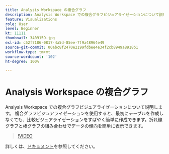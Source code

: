 ```yaml
---
title: Analysis Workspace の複合グラフ
description: Analysis Workspace での複合グラフビジュアライゼーションについて説明します。 複合グラフビジュアライゼーションを使用すると、最初にテーブルを作成しなくても、比較ビジュアライゼーションをすばやく簡単に作成できます。折れ線グラフと棒グラフの組み合わせでデータの傾向を簡単に表示できます。
feature: Visualizations
role: User
level: Beginner
kt: 11111
thumbnail: 3409159.jpg
exl-id: c52f7186-0817-4a5d-85ee-7f9a48964e49
source-git-commit: 00abc8f2470e2199fdbee4e34f2cb8949a8918b1
workflow-type: tm+mt
source-wordcount: '102'
ht-degree: 100%

---
```


# Analysis Workspace の複合グラフ

Analysis Workspace での複合グラフビジュアライゼーションについて説明します。 複合グラフビジュアライゼーションを使用すると、最初にテーブルを作成しなくても、比較ビジュアライゼーションをすばやく簡単に作成できます。折れ線グラフと棒グラフの組み合わせでデータの傾向を簡単に表示できます。

>[!VIDEO](https://video.tv.adobe.com/v/3409159/?quality=12&learn=on)

詳しくは、[ドキュメント](https://experienceleague.adobe.com/docs/analytics/analyze/analysis-workspace/visualizations/combo-charts.html?lang=ja)を参照してください。
